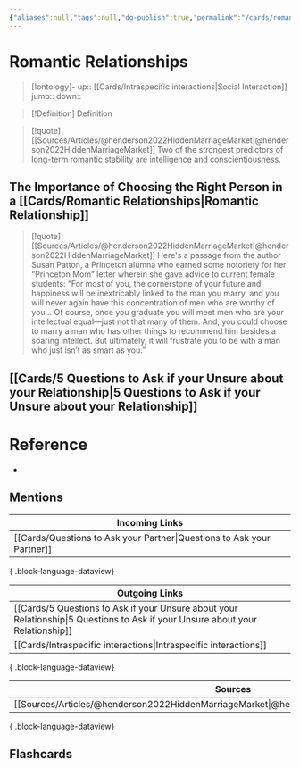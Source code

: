 ```yaml
---
{"aliases":null,"tags":null,"dg-publish":true,"permalink":"/cards/romantic-relationships/","dgPassFrontmatter":true}
---
```


# Romantic Relationships

> [!ontology]-
> up:: [[Cards/Intraspecific interactions\|Social Interaction]]
> jump:: 
> down:: 

> [!Definition] Definition

> [!quote] [[Sources/Articles/@henderson2022HiddenMarriageMarket\|@henderson2022HiddenMarriageMarket]]
> Two of the strongest predictors of long-term romantic stability are intelligence and conscientiousness.

## The Importance of Choosing the Right Person in a [[Cards/Romantic Relationships\|Romantic Relationship]]

> [!quote] [[Sources/Articles/@henderson2022HiddenMarriageMarket\|@henderson2022HiddenMarriageMarket]]
> Here's a passage from the author Susan Patton, a Princeton alumna who earned some notoriety for her “Princeton Mom” letter wherein she gave advice to current female students: “For most of you, the cornerstone of your future and happiness will be inextricably linked to the man you marry, and you will never again have this concentration of men who are worthy of you... Of course, once you graduate you will meet men who are your intellectual equal—just not that many of them. And, you could choose to marry a man who has other things to recommend him besides a soaring intellect. But ultimately, it will frustrate you to be with a man who just isnʼt as smart as you.”

## [[Cards/5 Questions to Ask if your Unsure about your Relationship\|5 Questions to Ask if your Unsure about your Relationship]]

# Reference

- 

## Mentions

| Incoming Links                                                            |
| ------------------------------------------------------------------------- |
| [[Cards/Questions to Ask your Partner\|Questions to Ask your Partner]] |

{ .block-language-dataview}

| Outgoing Links                                                                                                                    |
| --------------------------------------------------------------------------------------------------------------------------------- |
| [[Cards/5 Questions to Ask if your Unsure about your Relationship\|5 Questions to Ask if your Unsure about your Relationship]] |
| [[Cards/Intraspecific interactions\|Intraspecific interactions]]                                                               |

{ .block-language-dataview}

| Sources                                                                                        |
| ---------------------------------------------------------------------------------------------- |
| [[Sources/Articles/@henderson2022HiddenMarriageMarket\|@henderson2022HiddenMarriageMarket]] |

{ .block-language-dataview}

## Flashcards